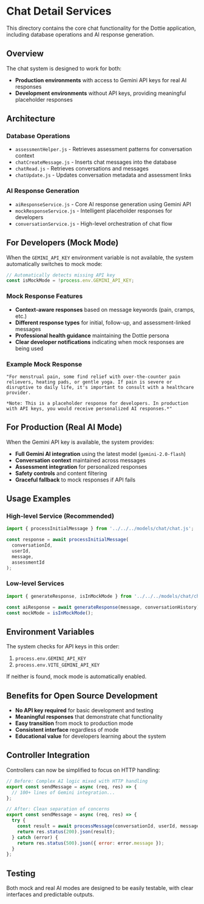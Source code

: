 # Chat Detail Services

This directory contains the core chat functionality for the Dottie application, including database operations and AI response generation.

## Overview

The chat system is designed to work for both:
- **Production environments** with access to Gemini API keys for real AI responses
- **Development environments** without API keys, providing meaningful placeholder responses

## Architecture

### Database Operations
- `assessmentHelper.js` - Retrieves assessment patterns for conversation context
- `chatCreateMessage.js` - Inserts chat messages into the database  
- `chatRead.js` - Retrieves conversations and messages
- `chatUpdate.js` - Updates conversation metadata and assessment links

### AI Response Generation
- `aiResponseService.js` - Core AI response generation using Gemini API
- `mockResponseService.js` - Intelligent placeholder responses for developers
- `conversationService.js` - High-level orchestration of chat flow

## For Developers (Mock Mode)

When the `GEMINI_API_KEY` environment variable is not available, the system automatically switches to mock mode:

```javascript
// Automatically detects missing API key
const isMockMode = !process.env.GEMINI_API_KEY;
```

### Mock Response Features
- **Context-aware responses** based on message keywords (pain, cramps, etc.)
- **Different response types** for initial, follow-up, and assessment-linked messages
- **Professional health guidance** maintaining the Dottie persona
- **Clear developer notifications** indicating when mock responses are being used

### Example Mock Response
```
"For menstrual pain, some find relief with over-the-counter pain relievers, heating pads, or gentle yoga. If pain is severe or disruptive to daily life, it's important to consult with a healthcare provider.

*Note: This is a placeholder response for developers. In production with API keys, you would receive personalized AI responses.*"
```

## For Production (Real AI Mode)

When the Gemini API key is available, the system provides:
- **Full Gemini AI integration** using the latest model (`gemini-2.0-flash`)
- **Conversation context** maintained across messages
- **Assessment integration** for personalized responses
- **Safety controls** and content filtering
- **Graceful fallback** to mock responses if API fails

## Usage Examples

### High-level Service (Recommended)
```javascript
import { processInitialMessage } from '../../../models/chat/chat.js';

const response = await processInitialMessage(
  conversationId, 
  userId, 
  message, 
  assessmentId
);
```

### Low-level Services
```javascript
import { generateResponse, isInMockMode } from '../../../models/chat/chat.js';

const aiResponse = await generateResponse(message, conversationHistory);
const mockMode = isInMockMode();
```

## Environment Variables

The system checks for API keys in this order:
1. `process.env.GEMINI_API_KEY`
2. `process.env.VITE_GEMINI_API_KEY`

If neither is found, mock mode is automatically enabled.

## Benefits for Open Source Development

- **No API key required** for basic development and testing
- **Meaningful responses** that demonstrate chat functionality
- **Easy transition** from mock to production mode
- **Consistent interface** regardless of mode
- **Educational value** for developers learning about the system

## Controller Integration

Controllers can now be simplified to focus on HTTP handling:

```javascript
// Before: Complex AI logic mixed with HTTP handling
export const sendMessage = async (req, res) => {
  // 100+ lines of Gemini integration...
};

// After: Clean separation of concerns
export const sendMessage = async (req, res) => {
  try {
    const result = await processMessage(conversationId, userId, message);
    return res.status(200).json(result);
  } catch (error) {
    return res.status(500).json({ error: error.message });
  }
};
```

## Testing

Both mock and real AI modes are designed to be easily testable, with clear interfaces and predictable outputs. 